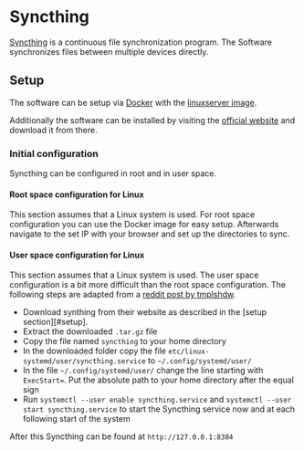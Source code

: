 # Syncthing

[Syncthing](https://syncthing.net/) is a continuous file synchronization
program.
The Software synchronizes files between multiple devices directly.

## Setup

The software can be setup via [Docker](/wiki/docker.md) with the
[linuxserver image](./docker/linuxserver_-_syncthing.md).

Additionally the software can be installed by visiting the
[official website](https://syncthing.net/downloads/) and download it from
there.

### Initial configuration

Syncthing can be configured in root and in user space.

#### Root space configuration for Linux

This section assumes that a Linux system is used.
For root space configuration you can use the Docker image for easy setup.
Afterwards navigate to the set IP with your browser and set up the directories
to sync.

#### User space configuration for Linux

This section assumes that a Linux system is used.
The user space configuration is a bit more difficult than the root space
configuration.
The following steps are adapted from a
[reddit post by tmplshdw](https://www.reddit.com/r/SteamDeck/comments/uhf8lw/comment/i77ojke/).

- Download synthing from their website as described in the
  [setup section][#setup].
- Extract the downloaded `.tar.gz` file
- Copy the file named `syncthing` to your home directory
- In the downloaded folder copy the file
  `etc/linux-systemd/user/syncthing.service` to `~/.config/systemd/user/`
- In the file `~/.config/systemd/user/` change the line starting with
  `ExecStart=`.
  Put the absolute path to your home directory after the equal sign
- Run `systemctl --user enable syncthing.service` and
  `systemctl --user start syncthing.service` to start the Syncthing service now
  and at each following start of the system

After this Syncthing can be found at `http://127.0.0.1:8384`
